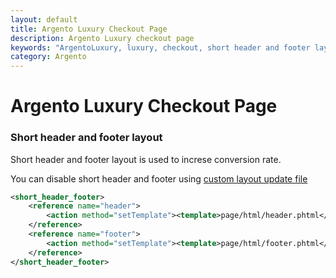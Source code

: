 ```yaml
---
layout: default
title: Argento Luxury Checkout Page
description: Argento Luxury checkout page
keywords: "ArgentoLuxury, luxury, checkout, short header and footer layout"
category: Argento
---
```


# Argento Luxury Checkout Page

### Short header and footer layout

Short header and footer layout is used to increse conversion rate.

You can disable short header and footer using [custom layout update file][custom_xml]

```xml
<short_header_footer>
    <reference name="header">
        <action method="setTemplate"><template>page/html/header.phtml</template></action>
    </reference>
    <reference name="footer">
        <action method="setTemplate"><template>page/html/footer.phtml</template></action>
    </reference>
</short_header_footer>
```

[custom_xml]: /argento/theme-customization/small-changes/#custom-layout-update-file "custom.xml layout"
